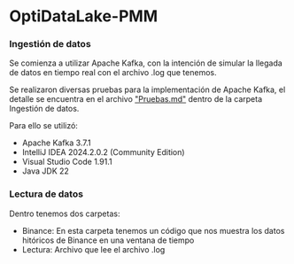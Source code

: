 # OptiDataLake-PMM

### Ingestión de datos
Se comienza a utilizar Apache Kafka, con la intención de simular la llegada de datos en tiempo real con el archivo .log que tenemos.

Se realizaron diversas pruebas para la implementación de Apache Kafka, el detalle se encuentra en el archivo ["Pruebas.md"](https://github.com/ArielBravoP/OptiDataLake-PMM/blob/main/Ingesti%C3%B3n%20de%20datos/Pruebas.md) dentro de la carpeta Ingestión de datos.

Para ello se utilizó:
- Apache Kafka 3.7.1
- IntelliJ IDEA 2024.2.0.2 (Community Edition)
- Visual Studio Code 1.91.1
- Java JDK 22

### Lectura de datos
Dentro tenemos dos carpetas: 
- Binance: En esta carpeta tenemos un código que nos muestra los datos hitóricos de Binance en una ventana de tiempo
- Lectura: Archivo que lee el archivo .log
